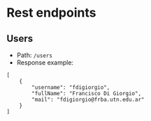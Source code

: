# Rest endpoints
## Users
- Path: `/users`
- Response example:
```
[
    {
        "username": "fdigiorgio",
        "fullName": "Francisco Di Giorgio",
        "mail": "fdigiorgio@frba.utn.edu.ar"
    }
]
```
